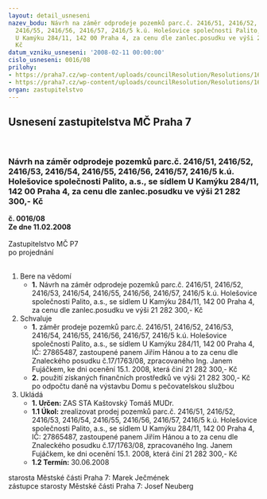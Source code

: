 ```yaml
---
layout: detail_usneseni
nazev_bodu: Návrh na záměr odprodeje pozemků parc.č. 2416/51, 2416/52, 2416/53, 2416/54,
  2416/55, 2416/56, 2416/57, 2416/5 k.ú. Holešovice společnosti Palito, a.s., se sídlem
  U Kamýku 284/11, 142 00 Praha 4, za cenu dle zanlec.posudku ve výši 21 282 300,-
  Kč
datum_vzniku_usneseni: '2008-02-11 00:00:00'
cislo_usneseni: 0016/08
prilohy:
- https://praha7.cz/wp-content/uploads/councilResolution/Resolutions/16397/1-08-usn._0143.doc
- https://praha7.cz/wp-content/uploads/councilResolution/Resolutions/16397/1-08-skmbt_60008020514440.tif
organ: zastupitelstvo
---
```

<div id="ucUsn_pList" class="usn">
	<span><h2>Usnesení zastupitelstva MČ Praha 7 </h2>
<br></span><div class="standBody">
<span><h3>Návrh na záměr odprodeje pozemků parc.č. 2416/51, 2416/52, 2416/53, 2416/54, 2416/55, 2416/56, 2416/57, 2416/5 k.ú. Holešovice společnosti Palito, a.s., se sídlem U Kamýku 284/11, 142 00 Praha 4, za cenu dle zanlec.posudku ve výši 21 282 300,- Kč</h3></span><div class="center">
		<strong>č. 0016/08</strong><br>
	</div>
<div class="center">
		<strong>Ze dne 11.02.2008</strong><br><br>
	</div>Zastupitelstvo MČ P7<br> po projednání<br><br><ol>
<li>Bere na vědomí<ul><li>
<strong>1.</strong> Návrh na záměr odprodeje pozemků parc.č. 2416/51, 2416/52, 2416/53, 2416/54, 2416/55, 2416/56, 2416/57, 2416/5 k.ú. Holešovice společnosti Palito, a.s., se sídlem U Kamýku 284/11, 142 00 Praha 4, za cenu dle zanlec.posudku ve výši 21 282 300,- Kč  </li></ul>
</li>
<li>Schvaluje<ul>
<li>
<strong>1.</strong> záměr prodeje  pozemků parc.č. 2416/51, 2416/52, 2416/53, 2416/54, 2416/55, 2416/56, 2416/57, 2416/5 k.ú. Holešovice společnosti Palito, a.s., se sídlem U Kamýku 284/11, 142 00 Praha 4, IČ: 27865487, zastoupené panem Jiřím Hánou a to za cenu dle Znaleckého posudku č.17/1763/08, zpracovaného Ing. Janem Fujáčkem, ke dni ocenění 15.1. 2008, která činí  21 282 300,- Kč</li>
<li>
<strong>2.</strong> použití získaných finančních prostředků ve výši 21 282 300,- Kč po odpočtu daně na výstavbu Domu s pečovatelskou službou         </li>
</ul>
</li>
<li>Ukládá<ul>
<li>
<strong>1. Určen: </strong>ZAS STA Kaštovský Tomáš MUDr.</li>
<li>
<strong>1.1 Úkol: </strong>zrealizovat prodej pozemků parc.č. 2416/51, 2416/52, 2416/53, 2416/54, 2416/55, 2416/56, 2416/57, 2416/5 k.ú. Holešovice společnosti Palito, a.s., se sídlem U Kamýku 284/11, 142 00 Praha 4, IČ: 27865487, zastoupené panem Jiřím Hánou a to za cenu dle Znaleckého posudku č.17/1763/08, zpracovaného Ing. Janem Fujáčkem, ke dni ocenění 15.1. 2008, která činí  21 282 300,- Kč</li>
<li>
<strong>1.2 Termín: </strong>30.06.2008</li>
</ul>
</li>
</ol>starosta Městské části Praha 7: Marek Ječmének<br>zástupce starosty Městské části Praha 7: Josef Neuberg
</div>
</div>